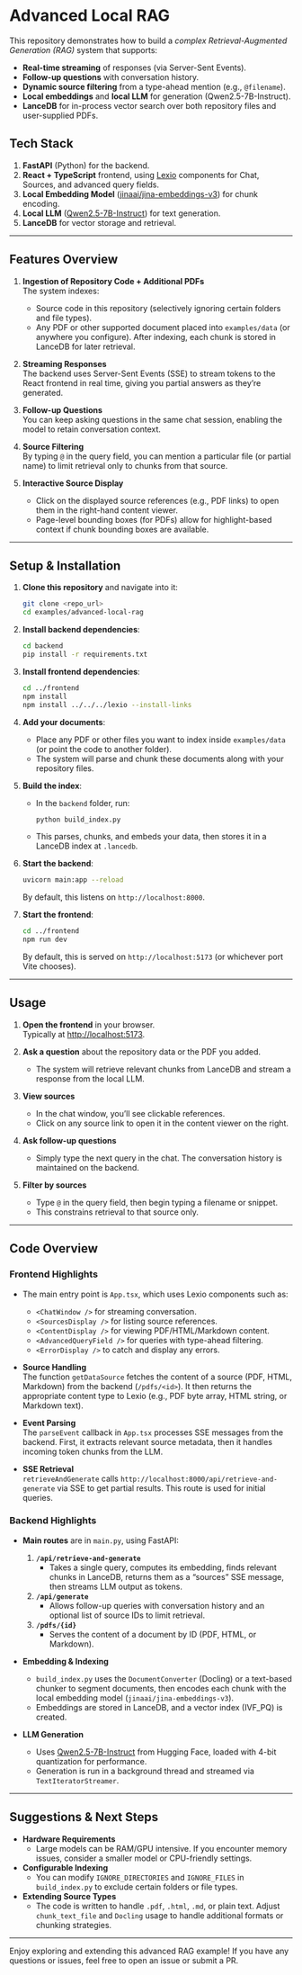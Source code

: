 # Advanced Local RAG

This repository demonstrates how to build a _complex Retrieval-Augmented Generation (RAG)_ system that supports:

- **Real-time streaming** of responses (via Server-Sent Events).
- **Follow-up questions** with conversation history.
- **Dynamic source filtering** from a type-ahead mention (e.g., `@filename`).
- **Local embeddings** and **local LLM** for generation (Qwen2.5-7B-Instruct).
- **LanceDB** for in-process vector search over both repository files and user-supplied PDFs.

## Tech Stack

1. **FastAPI** (Python) for the backend.
2. **React + TypeScript** frontend, using [Lexio](https://github.com/pashpashpash/lexio) components for Chat, Sources, and advanced query fields.
3. **Local Embedding Model** ([jinaai/jina-embeddings-v3](https://huggingface.co/jinaai/jina-embeddings-v3)) for chunk encoding.
4. **Local LLM** ([Qwen2.5-7B-Instruct](https://huggingface.co/Qwen/Qwen2.5-7B-Instruct)) for text generation.
5. **LanceDB** for vector storage and retrieval.

---

## Features Overview

1. **Ingestion of Repository Code + Additional PDFs**  
   The system indexes:
   - Source code in this repository (selectively ignoring certain folders and file types).
   - Any PDF or other supported document placed into `examples/data` (or anywhere you configure).
   After indexing, each chunk is stored in LanceDB for later retrieval.

2. **Streaming Responses**  
   The backend uses Server-Sent Events (SSE) to stream tokens to the React frontend in real time, giving you partial answers as they’re generated.

3. **Follow-up Questions**  
   You can keep asking questions in the same chat session, enabling the model to retain conversation context.

4. **Source Filtering**  
   By typing `@` in the query field, you can mention a particular file (or partial name) to limit retrieval only to chunks from that source.

5. **Interactive Source Display**  
   - Click on the displayed source references (e.g., PDF links) to open them in the right-hand content viewer.
   - Page-level bounding boxes (for PDFs) allow for highlight-based context if chunk bounding boxes are available.

---

## Setup & Installation

1. **Clone this repository** and navigate into it:
   ```bash
   git clone <repo_url>
   cd examples/advanced-local-rag
   ```

2. **Install backend dependencies**:
   ```bash
   cd backend
   pip install -r requirements.txt
   ```

3. **Install frontend dependencies**:
   ```bash
   cd ../frontend
   npm install
   npm install ../../../lexio --install-links
   ```

4. **Add your documents**:
   - Place any PDF or other files you want to index inside `examples/data` (or point the code to another folder).
   - The system will parse and chunk these documents along with your repository files.

5. **Build the index**:
   - In the `backend` folder, run:
     ```bash
     python build_index.py
     ```
   - This parses, chunks, and embeds your data, then stores it in a LanceDB index at `.lancedb`.

6. **Start the backend**:
   ```bash
   uvicorn main:app --reload
   ```
   By default, this listens on `http://localhost:8000`.

7. **Start the frontend**:
   ```bash
   cd ../frontend
   npm run dev
   ```
   By default, this is served on `http://localhost:5173` (or whichever port Vite chooses).

---

## Usage

1. **Open the frontend** in your browser.  
   Typically at [http://localhost:5173](http://localhost:5173).

2. **Ask a question** about the repository data or the PDF you added.  
   - The system will retrieve relevant chunks from LanceDB and stream a response from the local LLM.

3. **View sources**  
   - In the chat window, you’ll see clickable references.  
   - Click on any source link to open it in the content viewer on the right.

4. **Ask follow-up questions**  
   - Simply type the next query in the chat. The conversation history is maintained on the backend.

5. **Filter by sources**  
   - Type `@` in the query field, then begin typing a filename or snippet.  
   - This constrains retrieval to that source only.

---

## Code Overview

### Frontend Highlights

- The main entry point is `App.tsx`, which uses Lexio components such as:
  - `<ChatWindow />` for streaming conversation.
  - `<SourcesDisplay />` for listing source references.
  - `<ContentDisplay />` for viewing PDF/HTML/Markdown content.
  - `<AdvancedQueryField />` for queries with type-ahead filtering.
  - `<ErrorDisplay />` to catch and display any errors.

- **Source Handling**  
  The function `getDataSource` fetches the content of a source (PDF, HTML, Markdown) from the backend (`/pdfs/<id>`). It then returns the appropriate content type to Lexio (e.g., PDF byte array, HTML string, or Markdown text).

- **Event Parsing**  
  The `parseEvent` callback in `App.tsx` processes SSE messages from the backend. First, it extracts relevant source metadata, then it handles incoming token chunks from the LLM.

- **SSE Retrieval**  
  `retrieveAndGenerate` calls `http://localhost:8000/api/retrieve-and-generate` via SSE to get partial results. This route is used for initial queries.

### Backend Highlights

- **Main routes** are in `main.py`, using FastAPI:
  1. **`/api/retrieve-and-generate`**  
     - Takes a single query, computes its embedding, finds relevant chunks in LanceDB, returns them as a “sources” SSE message, then streams LLM output as tokens.
  2. **`/api/generate`**  
     - Allows follow-up queries with conversation history and an optional list of source IDs to limit retrieval.
  3. **`/pdfs/{id}`**  
     - Serves the content of a document by ID (PDF, HTML, or Markdown).

- **Embedding & Indexing**  
  - `build_index.py` uses the `DocumentConverter` (Docling) or a text-based chunker to segment documents, then encodes each chunk with the local embedding model (`jinaai/jina-embeddings-v3`).
  - Embeddings are stored in LanceDB, and a vector index (IVF_PQ) is created.

- **LLM Generation**  
  - Uses [Qwen2.5-7B-Instruct](https://huggingface.co/Qwen/Qwen2.5-7B-Instruct) from Hugging Face, loaded with 4-bit quantization for performance.
  - Generation is run in a background thread and streamed via `TextIteratorStreamer`.

---

## Suggestions & Next Steps

- **Hardware Requirements**  
  - Large models can be RAM/GPU intensive. If you encounter memory issues, consider a smaller model or CPU-friendly settings.
- **Configurable Indexing**  
  - You can modify `IGNORE_DIRECTORIES` and `IGNORE_FILES` in `build_index.py` to exclude certain folders or file types.
- **Extending Source Types**  
  - The code is written to handle `.pdf`, `.html`, `.md`, or plain text. Adjust `chunk_text_file` and `Docling` usage to handle additional formats or chunking strategies.

---

Enjoy exploring and extending this advanced RAG example! If you have any questions or issues, feel free to open an issue or submit a PR.
